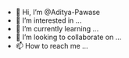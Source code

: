 - 👋 Hi, I’m @Aditya-Pawase
- 👀 I’m interested in ...
- 🌱 I’m currently learning ...
- 💞️ I’m looking to collaborate on ...
- 📫 How to reach me ...

<!---
Aditya-Pawase/Aditya-Pawase is a ✨ special ✨ repository because its `README.md` (this file) appears on your GitHub profile.
You can click the Preview link to take a look at your changes.
--->
